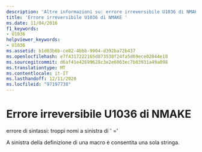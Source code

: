 ```yaml
---
description: 'Altre informazioni su: errore irreversibile U1036 di NMAKE'
title: 'Errore irreversibile U1036 di NMAKE '
ms.date: 11/04/2016
f1_keywords:
- U1036
helpviewer_keywords:
- U1036
ms.assetid: b1d03b6b-ce82-4bbb-9904-d392ba72b437
ms.openlocfilehash: e7f4317222165d873538f24fa5d69ece02844e18
ms.sourcegitcommit: d6af41e42699628c3e2e6063ec7b03931a49a098
ms.translationtype: MT
ms.contentlocale: it-IT
ms.lasthandoff: 12/11/2020
ms.locfileid: "97197738"
---
```

# <a name="nmake-fatal-error-u1036"></a>Errore irreversibile U1036 di NMAKE 

errore di sintassi: troppi nomi a sinistra di ' ='

A sinistra della definizione di una macro è consentita una sola stringa.
